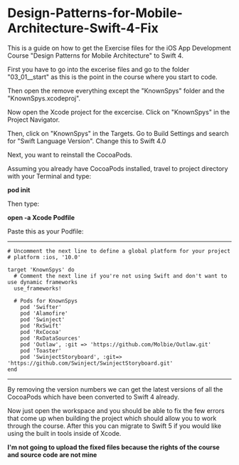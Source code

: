 # Design-Patterns-for-Mobile-Architecture-Swift-4-Fix
This is a guide on how to get the Exercise files for the iOS App Development Course 
"Design Patterns for Mobile Architecture" to Swift 4.

First you have to go into the excerise files and go to the folder "03_01__start" as this
is the point in the course where you start to code. 

Then open the remove everything except the "KnownSpys" folder and the "KnownSpys.xcodeproj".

Now open the Xcode project for the excercise. Click on "KnownSpys" in the Project Navigator. 

Then, click on "KnownSpys" in the Targets. Go to Build Settings and search for "Swift Language Version". 
Change this to Swift 4.0

Next, you want to reinstall the CocoaPods.

Assuming you already have CocoaPods installed, travel to project directory with your Terminal and type:

**pod init**

Then type:

**open -a Xcode Podfile**

Paste this as your Podfile: 
____________________________________________________________________________________________
```
# Uncomment the next line to define a global platform for your project
# platform :ios, '10.0'

target 'KnownSpys' do
  # Comment the next line if you're not using Swift and don't want to use dynamic frameworks
  use_frameworks!

  # Pods for KnownSpys
    pod 'Swifter'
    pod 'Alamofire'
    pod 'Swinject'
    pod 'RxSwift'
    pod 'RxCocoa'
    pod 'RxDataSources'
    pod 'Outlaw', :git => 'https://github.com/Molbie/Outlaw.git'
    pod 'Toaster'
    pod 'SwinjectStoryboard', :git=> 'https://github.com/Swinject/SwinjectStoryboard.git'
end
```
____________________________________________________________________________________________

By removing the version numbers we can get the latest versions of all the CocoaPods which have been converted to Swift 4 already.

Now just open the workspace and you should be able to fix the few errors that come up when building the project which should allow you to work through the course. After this you can migrate to Swift 5 if you would like using the built in tools inside of Xcode.

**I'm not going to upload the fixed files because the rights of the course and source code are not mine**
